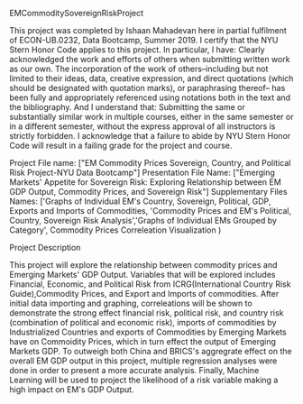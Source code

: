   EMCommoditySovereignRiskProject

This project was completed by 
Ishaan Mahadevan  here in partial fulfilment of ECON-UB.0232,
Data Bootcamp, Summer  2019. I certify that the NYU Stern Honor Code applies to this project.
In particular, I have:
Clearly acknowledged the work and efforts of others when submitting written work as our own.
The incorporation of the work of others–including but not limited to their ideas, data, creative
expression, and direct quotations (which should be designated with quotation marks), or paraphrasing thereof– has been fully and appropriately referenced using notations both in the text
and the bibliography.
And I understand that:
Submitting the same or substantially similar work in multiple courses, either in the same semester
or in a different semester, without the express approval of all instructors is strictly forbidden.
I acknowledge that a failure to abide by NYU Stern Honor Code will result in a failing grade for
the project and course.


Project File name: ["EM Commodity Prices Sovereign, Country, and Political Risk Project-NYU Data Bootcamp"]
Presentation File Name: ["Emerging Markets' Appetite for Sovereign Risk: Exploring Relationship between EM GDP Output, Commodity Prices, and Sovereign Risk"]
Supplementary Files Names: ['Graphs of Individual EM's Country, Sovereign, Political, GDP, Exports and Imports of Commodities, 'Commodity Prices and EM's Political, Country, Sovereign Risk Analysis','Graphs of Individual EMs Grouped by Category', Commodity Prices Correleation Visualization )

Project Description

This project will explore the relationship between commodity prices and Emerging Markets' GDP Output. Variables that will be explored includes Financial, Economic, and Political Risk from ICRG(International Country Risk Guide),Commodity Prices, and Export and Imports of commodities. After initial data importing and graphing, correleations will be shown to demonstrate the strong effect financial risk, political risk, and country risk (combination of political and economic risk), imports of commodities by Industrialized Countries and exports of Commodities by Emerging Markets have on Commoidity Prices, which in turn effect the output of Emerging Markets GDP. To outweigh both China and BRICS's aggregrate effect on the overall EM GDP output in this project, multiple regression analyses were done in order to present a more accurate analysis. Finally, Machine Learning will be used to project the likelihood of a risk variable making a high impact on EM's GDP Output. 
